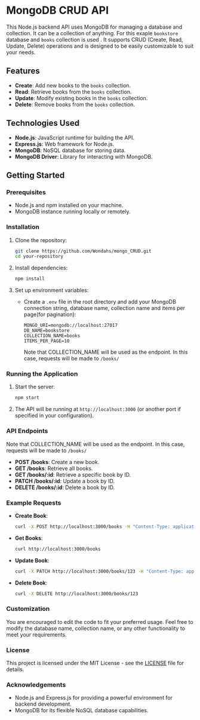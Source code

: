 # MongoDB CRUD API

This Node.js backend API uses MongoDB for managing a database and collection. It can be a collection of anything. For this exaple `bookstore` database and `books` collection is used . It supports CRUD (Create, Read, Update, Delete) operations and is designed to be easily customizable to suit your needs.

## Features

- **Create**: Add new books to the `books` collection.
- **Read**: Retrieve books from the `books` collection.
- **Update**: Modify existing books in the `books` collection.
- **Delete**: Remove books from the `books` collection.

## Technologies Used

- **Node.js**: JavaScript runtime for building the API.
- **Express.js**: Web framework for Node.js.
- **MongoDB**: NoSQL database for storing data.
- **MongoDB Driver**: Library for interacting with MongoDB.

## Getting Started

### Prerequisites

- Node.js and npm installed on your machine.
- MongoDB instance running locally or remotely.

### Installation

1. Clone the repository:

   ```bash
   git clone https://github.com/Wondahs/mongo_CRUD.git
   cd your-repository
   ```

2. Install dependencies:

   ```bash
   npm install
   ```

3. Set up environment variables:
   - Create a `.env` file in the root directory and add your MongoDB connection string, database name, collection name and items per page(for pagination):

     ```plaintext
     MONGO_URI=mongodb://localhost:27017
     DB_NAME=bookstore
     COLLECTION_NAME=books
     ITEMS_PER_PAGE=10
     ```

     Note that COLLECTION_NAME will be used as the endpoint. In this case, requests will be made to `/books/`

### Running the Application

1. Start the server:

   ```bash
   npm start
   ```

2. The API will be running at `http://localhost:3000` (or another port if specified in your configuration).

### API Endpoints

  Note that COLLECTION_NAME will be used as the endpoint. In this case, requests will be made to `/books/`

- **POST /books**: Create a new book.
- **GET /books**: Retrieve all books.
- **GET /books/:id**: Retrieve a specific book by ID.
- **PATCH /books/:id**: Update a book by ID.
- **DELETE /books/:id**: Delete a book by ID.

### Example Requests

- **Create Book**:

  ```bash
  curl -X POST http://localhost:3000/books -H "Content-Type: application/json" -d '{"title": "Example Book", "author": "Author Name", "year": 2024}'
  ```

- **Get Books**:

  ```bash
  curl http://localhost:3000/books
  ```

- **Update Book**:

  ```bash
  curl -X PATCH http://localhost:3000/books/123 -H "Content-Type: application/json" -d '{"title": "Updated Book", "author": "New Author", "year": 2025}'
  ```

- **Delete Book**:

  ```bash
  curl -X DELETE http://localhost:3000/books/123
  ```

### Customization

You are encouraged to edit the code to fit your preferred usage. Feel free to modify the database name, collection name, or any other functionality to meet your requirements.

### License

This project is licensed under the MIT License - see the [LICENSE](./LICENSE) file for details.

### Acknowledgements

- Node.js and Express.js for providing a powerful environment for backend development.
- MongoDB for its flexible NoSQL database capabilities.
